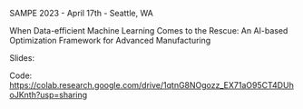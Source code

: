 SAMPE 2023 - April 17th - Seattle, WA

When Data-efficient Machine Learning Comes to the Rescue: An AI-based Optimization Framework for Advanced Manufacturing

Slides:


Code:
https://colab.research.google.com/drive/1qtnG8NOgozz_EX71aO95CT4DUhoJKnth?usp=sharing
